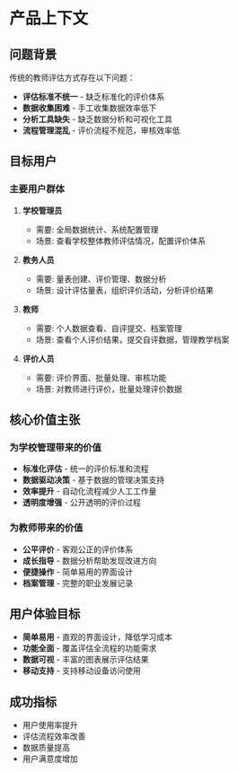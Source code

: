# 产品上下文

## 问题背景

传统的教师评估方式存在以下问题：

- **评估标准不统一** - 缺乏标准化的评价体系
- **数据收集困难** - 手工收集数据效率低下
- **分析工具缺失** - 缺乏数据分析和可视化工具
- **流程管理混乱** - 评价流程不规范，审核效率低

## 目标用户

### 主要用户群体

1. **学校管理员**

    - 需要: 全局数据统计、系统配置管理
    - 场景: 查看学校整体教师评估情况，配置评价体系

2. **教务人员**

    - 需要: 量表创建、评价管理、数据分析
    - 场景: 设计评估量表，组织评价活动，分析评价结果

3. **教师**

    - 需要: 个人数据查看、自评提交、档案管理
    - 场景: 查看个人评价结果，提交自评数据，管理教学档案

4. **评价人员**
    - 需要: 评价界面、批量处理、审核功能
    - 场景: 对教师进行评价，批量处理评价数据

## 核心价值主张

### 为学校管理带来的价值

- **标准化评估** - 统一的评价标准和流程
- **数据驱动决策** - 基于数据的管理决策支持
- **效率提升** - 自动化流程减少人工工作量
- **透明度增强** - 公开透明的评价过程

### 为教师带来的价值

- **公平评价** - 客观公正的评价体系
- **成长指导** - 数据分析帮助发现改进方向
- **便捷操作** - 简单易用的界面设计
- **档案管理** - 完整的职业发展记录

## 用户体验目标

- **简单易用** - 直观的界面设计，降低学习成本
- **功能全面** - 覆盖评估全流程的功能需求
- **数据可视** - 丰富的图表展示评估结果
- **移动支持** - 支持移动设备访问使用

## 成功指标

- 用户使用率提升
- 评估流程效率改善
- 数据质量提高
- 用户满意度增加
